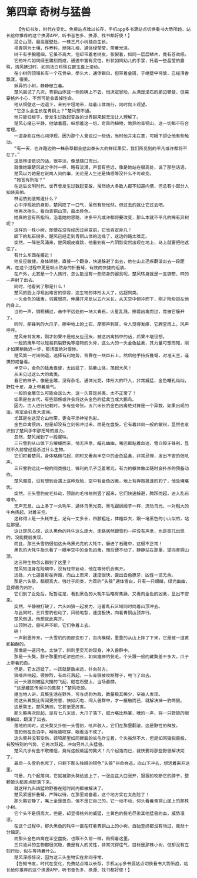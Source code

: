 # 第四章 奇树与猛兽
        【告知书友，时代在变化，免费站点难以长存，手机app多书源站点切换看书大势所趋，站长给你推荐的这个换源APP，听书音色多、换源、找书都好使！】
       昆仑山顶，最高崖壁处，一株三尺小树独自生长。
       视青铜为土壤，作养料，顽强扎根，通体绿莹莹，带着光泽。
       树干有手腕粗细，它虽不高大，但却带着老树皮，张裂着，如同一层层鳞片，竟有苍劲感。
       它的叶片如同绿玉雕刻而成，通透中富有灵性，形状如同幼儿的手掌，托着一些晶莹的露珠，清风拂过时，如同洁白珍珠在碧玉盘上滚动。
       在小树的顶端长有一个花骨朵，拳头大，通体银白，但带着金斑，于绝壁中待放，已经清香飘漾，很美。
       妖异的小树，静静傲立着。
       楚风尝试了几次，青铜山体这一侧的确上不去，他决定冒险，从满是滚石的那边攀登，但需要格外小心，不然可能会丢掉性命。
       他从铜壁这一边退下，来到平坦地带，绕着山体而行，同时向上观望。
       “它怎么会生长在青铜上？”楚风想不通。
       他只能归根于，曾发生过数起变故的世界越来越无法让人理解了。
       楚风心绪已平静，他皱着眉，细想着这一切，奇异的植物，诡异的青铜山，这一切都不符合常理。
       一道身影在他心间浮现，因为那个人曾说过一些话，当时他并未在意，可眼下却让他有些触动。
       “有一天，也许路边的一株杂草都会结出拳头大的鲜红果实，我们所见到的平凡或许都将不在了。”
       这是林诺依说的话，很平淡，像是随口而出。
       就像她跟楚风说分手时一样，略有淡漠，声音有些远，像是她站在很高处，说了那些话语。
       楚风以为她是在说两人间的事，无论是人生还是情感等没什么不可改变。
       “她言有所指？”
       在这后文明时代，世界曾发生过数起变故，虽然绝大多数人都不知道内情，但总有小部分人知晓真相。
       林诺依到底知道什么？
       心中浮现她的身影，楚风叹了一口气，虽然有些怅然，但过去的就让它过去吧。
       他再次抬头，看向青铜山顶，露出异色。
       她真的言有所指吗，沿着她的思路，许多平凡或许都将要改变，那么本就不平凡的稀有异树呢？
       这样的一株小树，即便在没有经历过异变前，它也肯定非凡！
       脚下的乱石很多，楚风已经走到青铜山体的边缘了，这边的路太难走。
       突然，一阵狂风涌来，楚风眼皮直跳，他看到有一片阴影突然出现在地上，马上就要把他遮住了。
       有什么东西在接近！
       他反应敏捷，身体矫健，直接一个翻身，快速躲避了出去，他在山上迅疾翻滚出去一段距离，在这个过程中更是取出防身的折叠弩，有效而快捷的组装。
       在户外，尤其是一个人旅行，怎么能没有一些防身的器具呢，楚风转身就是一支钢箭，砰的一声射了出去。
       同时，他看到了那是什么！
       楚风的脸上浮现出难言的惊容，这生物的体形太大了，远超同类。
       一头金色的猛禽，羽翼很亮，伸展开来足以五六米长，从天空中俯冲而下，刚才险些抓在他的身上。
       当的一声，钢箭横过，击中不远处的一块大青石，火星乱溅，擦着凶禽而过，竟被它躲开了。
       同时，那锋利的大爪子，擦中地上的土石，摩擦声刺耳，令人觉得发瘆，它腾空而上，风声呼呼。
       楚风脊背发寒，刚才如果不是他反应迅疾，被这凶禽抓中的话，后果不堪设想。
       一般的鹰隼可以轻易抓裂野兔等猎物的头骨，这么大的一头金色猛禽，其力量可想而知，刚才如果稍微迟一步，那场面绝对很惨。
       楚风第一时间倒退，选择有利地势，背靠在一块巨石上，然后他手持折叠弩，对准天空，谨慎的戒备着。
       半空中，金色的猛禽盘旋，太凶猛了，贴着山体，荡起大风！
       从未见过这么大的禽类。
       看它的样子，像是金雕，没有杂毛，通体光亮，体形大的吓人，非常威猛，金色瞳孔灿灿，野性十足，身上带着戾气。
       一般的金雕怎么可能会这么大，这一头算是异类，太不正常了！
       如果是在古代，有些部族或许会将这头金色的猛禽当成大鹏鸟。
       因为，古人进行记载时，多有些夸张。五六米长的金色凶禽绝对算是一个异数，如果出现的话，肯定会引发大波澜。
       尤其是在这昆仑山地带，更会平添神秘色彩。
       金色巨禽很凶，但是却没有立刻俯冲过来，而是在盘旋，它有着非同一般的敏锐，显然也意识到了楚风手中那把弩的威力。
       忽然，楚风闻到了一股腥味。
       三只雪豹从山体下方缓缓而来，悄无声息，瞳孔幽幽，嘴巴都粘着血迹，雪白獠牙锋利，显然不久前曾经猎杀过什么生物。
       它们盯着楚风，身体略微弓起，同时又看向半空中的金色猛禽，非常忌惮，发出不安的低吼声。
       三只雪豹远比一般的同类强壮，锋利的爪子泛着寒光，有力的躯体做出随时会扑杀的预备动作。
       楚风蹙眉，没有想到会遇上这种危险，空中有金色凶禽，地上有奔跑极速的豹子，他处境堪忧。
       突然，三头雪豹皮毛抖动，颈部的毛根根倒竖了起来，它们快速躲避，腾跃而起，进入乱石堆中。
       无声无息，山上多了一头牦牛，通体乌黑光亮，黑毛跟绸缎子一样，流动乌光，一对粗大的牛角扬起，对着天空。
       这称得上是一头耗牛王，足有一丈多长，四肢粗壮，体格巨大，跟一堵黑色的小山似的，站在那里。
       这让楚风心惊，这头黑色的牦牛这么庞大，走路居然跟雪豹一样没有声息，也是突兀出现的，没能提前发现。
       而且，那三头雪豹很怕这头乌黑光亮的大牦牛，躲进了石碓中，这很不正常！
       黑色的大牦牛抬头看了一眼半空中的金色凶禽，而后便不动了，静静站在那里，望向青铜山顶。
       这三种生物怎么都到了这里？
       楚风知道身在险境中，没有轻举妄动，他在等待机会离开。
       远处，六七道兽影在奔跑，向山上而来，速度很快，露出白色獠牙，凶性一览无余。
       那是六头狼，都很高大，强壮于同类，为首的“头狼”通体雪白，只有一只眼睛，绿光幽幽，显得最为凶狞。
       它们到了近处后，短暂驻足，看到黑色的大牦牛后略有焦躁，又看向金色的凶禽，显出不安来。
       突然，平静被打破了，六头凶狼一起发力，沿着乱石区域同时向着山顶冲去。
       与此同时，三只雪豹也动了，风驰电掣，速度极快，向着青铜山顶奔行。
       楚风倒退，他想就此离开。
       山顶附近，兽吼声不断，它们争着上去。
       砰！
       一声剧震传来，一头雪豹的面部变形了，血肉模糊，重重的从山上摔了下来，它是被一道黄影拍翻的。
       那像是一道闪电，太快了，斜刺里突兀的现身，冲入兽群中。
       那是一头獒，脖子那里的毛浓密而长，如同雄狮的鬓毛，个头跟一般的藏獒差不多大，爪子上带着豹血。
       但是，它太迅猛了，一跃就是数米远，扑向前方。
       狼嚎声响起，很惨烈，有血花溅起，一头青狼被咬断脖子，甩飞了出去。
       另一头狼则被猛犬撞的飞起，砸在石壁上，当场萎靡。
       “这是藏区传闻中的真獒！”楚风吃惊。
       据当地人讲，真獒生活在野外，可与虎豹为敌，数量极其稀少，罕被人发现。
       而这头真獒比传闻更厉害，快如闪电，闯入兽群中，才一接触而已，就解决掉一豹两狼。
       这是獒王，楚风猜测，它甚至更厉害。
       那头獒再次跃起，足有七八米远，大爪子落下，威力堪比熊掌，噗的一声，将一只野狼的眼睛拍出，翻滚了出去。
       落地的同时，这头獒又扑倒一头雪豹，吼声骇人，它们在那里翻滚，这是野性的释放。
       雪豹倒在血泊中，喉咙被咬穿，眼看活不成了。
       这头獒并没有受伤，颈项那里如同狮鬓的长毛炸立着，个头虽然不大，但是如同狻猊兽般，有股特别的气势，它再次跃起，冲向另外几头猛兽。
       楚风几乎有些不敢相信，竟有这般威猛的獒犬！几个起落而已，就快要将那些野兽解决完了。
       最后一头雪豹也死了，只剩下那头独眼的银色“头狼”拼命奔逃，向山下冲去，想活着离开这里。
       可是，几个起落间，它就被那头獒给追上了，一张血盆大口张开，狠狠的咬断它的脖子，整颗狼头都差点断落下来。
       就这样九头凶猛的野兽在短时间内都被解决了。
       楚风紧握折叠弩，严阵以待，在那里戒备着，这个地方实在太危险了！
       那头獒安静了，嘴上全是兽血，但不是它自己的，它一动不动，仰头看着青铜山崖上的那株小树。
       它个头不是很高大，但是，却显得格外的威猛，土黄色的鬓毛尽染其他猛兽的血，威势凛凛。
       在这个过程中，那头黑色的牦牛一直在盯着青铜山上的小树，自始至终都没有动过，竟然十分镇定。
       而那头金色凶禽在半空盘旋，也跟不久前一样，俯视着这里。
       三只诡异的生物都很沉稳，像是有人的灵性，非常沉得住气，目标是那株小树，但却没有立刻行动，似在等待着什么。
       楚风深感惊诧，因为这三头生物实在非同寻常。
       【告知书友，时代在变化，免费站点难以长存，手机app多书源站点切换看书大势所趋，站长给你推荐的这个换源APP，听书音色多、换源、找书都好使！】